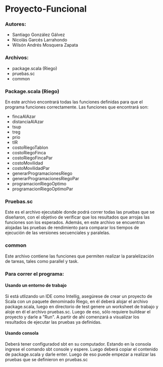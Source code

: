 # Proyecto-Funcional

### Autores:
- Santiago González Gálvez
- Nicolás Garcés Larrahondo
- Wilsón Andrés Mosquera Zapata

### Archivos:
- package.scala (Riego)
- pruebas.sc
- common

### Package.scala (Riego)
En este archivo encontrará todas las funciones definidas para que el programa funciones correctamente.
Las funciones que encontrará son:
- fincaAlAzar
- distanciaAlAzar
- tsup
- treg
- prio
- tIR
- costoRiegoTablon
- costoRiegoFinca
- costoRiegoFincaPar
- costoMovilidad
- costoMovilidadPar
- generarProgramacionesRiego
- generarProgramacionesRiegoPar
- programacionRiegoOptimo
- programacionRiegoOptimoPar

### Pruebas.sc
Este es el archivo ejecutable donde podrá correr todas las pruebas que se diseñaron, con el objetivo de verificar que los resultados que arrojas las funciones son los esperados.
Además, en este archivo se encuentran alojadas las pruebas de rendimiento para comparar los tiempos de ejecución de las versiones secuenciales y paralelas.

### common
Este archivo contiene las funciones que permiten realizar la paralelización de tareas, tales como parallel y task.
### Para correr el programa:

#### Usando un entorno de trabajo
Si está utlizando un IDE como Intellig, asegúrese de crear un proyecto de Scala con un paquete denominado Riego, en él deberá alojar el archivo package.scala, luego en directorio de test genere un worksheet de trabajo y aloje en él el archivo pruebas.sc. Luego de eso, sólo requiere buildear el proyecto y darle a "Run". A partir de ahí comenzará a visualizar los resultados de ejecutar las pruebas ya definidas.

#### Usando consola
Deberá tener configuradod sbt en su computador.
Estando en la consola ingrese el comando sbt console y espere.
Luego deberá copiar el contenido de package.scala y darle enter.
Luego de eso puede empezar a realizar las pruebas que se definieron en pruebas.sc
